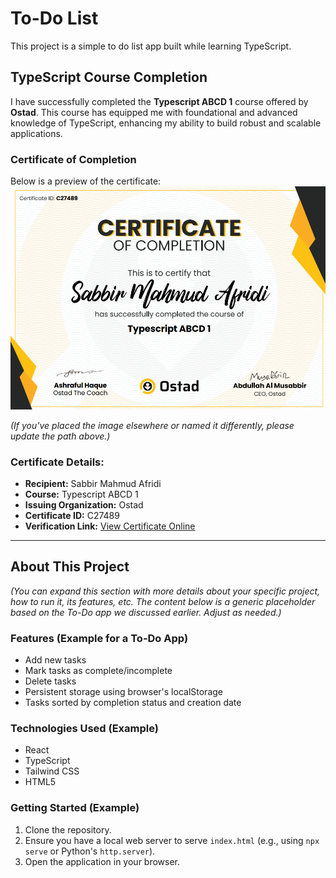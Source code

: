 # To-Do List

This project is a simple to do list app built while learning TypeScript.

## TypeScript Course Completion

I have successfully completed the **Typescript ABCD 1** course offered by **Ostad**. This course has equipped me with foundational and advanced knowledge of TypeScript, enhancing my ability to build robust and scalable applications.

### Certificate of Completion

Below is a preview of the certificate:
![Typescript ABCD 1 Certificate](certificate_preview.png) 

*(If you've placed the image elsewhere or named it differently, please update the path above.)*

### Certificate Details:

*   **Recipient:** Sabbir Mahmud Afridi
*   **Course:** Typescript ABCD 1
*   **Issuing Organization:** Ostad
*   **Certificate ID:** C27489
*   **Verification Link:** [View Certificate Online](https://ostad.app/share/certificate/c27489-sabbir-mahmud-afridi)

---

## About This Project

*(You can expand this section with more details about your specific project, how to run it, its features, etc. The content below is a generic placeholder based on the To-Do app we discussed earlier. Adjust as needed.)*

### Features (Example for a To-Do App)
*   Add new tasks
*   Mark tasks as complete/incomplete
*   Delete tasks
*   Persistent storage using browser's localStorage
*   Tasks sorted by completion status and creation date

### Technologies Used (Example)
*   React
*   TypeScript
*   Tailwind CSS
*   HTML5

### Getting Started (Example)
1. Clone the repository.
2. Ensure you have a local web server to serve `index.html` (e.g., using `npx serve` or Python's `http.server`).
3. Open the application in your browser.

